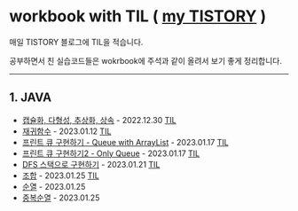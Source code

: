 # workbook with TIL ( [my TISTORY](https://ld-luee.tistory.com/) )

매일 TISTORY 블로그에 TIL을 적습니다.


공부하면서 친 실습코드들은 wokrbook에 주석과 같이 올려서 보기 좋게 정리합니다.

---


## 1. JAVA
- [캡슐화, 다형성, 추상화, 상속](https://github.com/mewluee/workbook/blob/main/interfaceExample/src/Main.java) - 2022.12.30 [TIL](https://ld-luee.tistory.com/15)
- [재귀함수](https://github.com/mewluee/workbook/blob/main/exercise/src/recursiveFunction/RecursiveFuctionExample.java) - 2023.01.12 [TIL](https://ld-luee.tistory.com/23)
- [프린트 큐 구현하기 - Queue with ArrayList](https://github.com/mewluee/workbook/blob/main/java/src/queueExample/QueueExample.java) - 2023.01.17 [TIL](https://ld-luee.tistory.com/24)
- [프린트 큐 구현하기2 - Only Queue](https://github.com/mewluee/workbook/blob/main/java/src/queueExample/QueueReference.java) - 2023.01.17 [TIL](https://ld-luee.tistory.com/24)
- [DFS 스택으로 구현하기](https://github.com/mewluee/workbook/blob/main/java/src/graphExample/GraphExample.java) - 2023.01.21 [TIL](https://ld-luee.tistory.com/25)
- [조합](https://github.com/mewluee/workbook/blob/main/java/src/combination/BlackJack.java) - 2023.01.25 [TIL](https://ld-luee.tistory.com/26)
- [순열](https://github.com/mewluee/workbook/blob/main/java/src/permutation/NewChickenSauceRecipe.java) - 2023.01.25
- [중복순열](https://github.com/mewluee/workbook/blob/main/java/src/permutation/RockPaperScissors.java) - 2023.01.25
